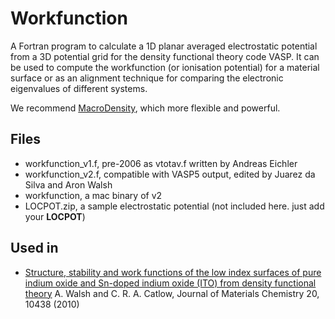 Workfunction
============

A Fortran program to calculate a 1D planar averaged electrostatic potential from a 3D potential grid for the density functional theory code VASP. It can be used to compute the workfunction (or ionisation potential) for a material surface or as an alignment technique for comparing the electronic eigenvalues of different systems. 

We recommend [MacroDensity](https://github.com/WMD-Group/MacroDensity), which more flexible and powerful.

Files
------------
- workfunction_v1.f, pre-2006 as vtotav.f written by Andreas Eichler
- workfunction_v2.f, compatible with VASP5 output, edited by Juarez da Silva and Aron Walsh
- workfunction, a mac binary of v2
- LOCPOT.zip, a sample electrostatic potential (not included here. just add your **LOCPOT**)

Used in
------------
- [Structure, stability and work functions of the low index surfaces of pure indium oxide and Sn-doped indium oxide (ITO) from density functional theory](http://pubs.rsc.org/en/content/articlelanding/2010/jm/c0jm01816c/unauth#!divAbstract) A. Walsh and C. R. A. Catlow, Journal of Materials Chemistry 20, 10438 (2010)
